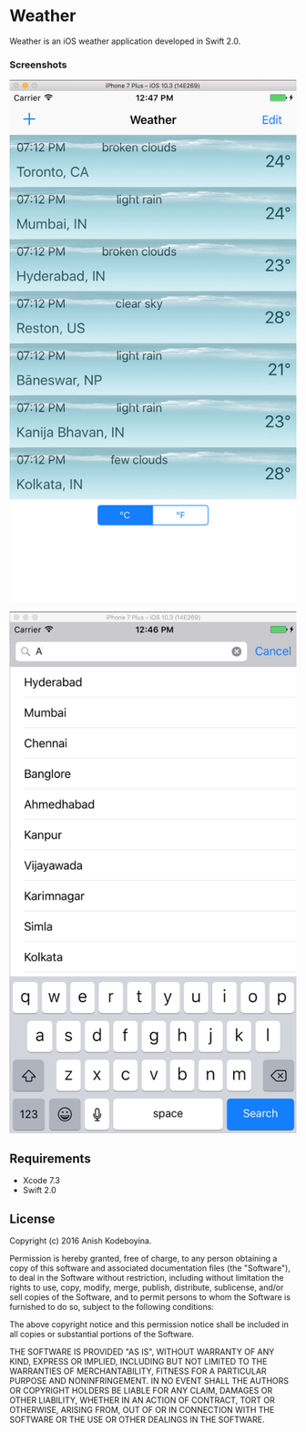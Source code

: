 # Weather

Weather is an iOS weather application developed in Swift 2.0.  

### Screenshots

![alt tag](https://github.com/kak2008/Weather/blob/master/Screenshots/Screen%20Shot%202017-07-09%20at%2012.47.06%20PM.png)

![alt tag](https://github.com/kak2008/Weather/blob/master/Screenshots/Screen%20Shot%202017-07-09%20at%2012.46.28%20PM.png)

## Requirements
* Xcode 7.3
* Swift 2.0

## License
Copyright (c) 2016 Anish Kodeboyina.

Permission is hereby granted, free of charge, to any person obtaining a copy of this software and associated documentation files (the "Software"), to deal in the Software without restriction, including without limitation the rights to use, copy, modify, merge, publish, distribute, sublicense, and/or sell copies of the Software, and to permit persons to whom the Software is furnished to do so, subject to the following conditions:

The above copyright notice and this permission notice shall be included in all copies or substantial portions of the Software.

THE SOFTWARE IS PROVIDED "AS IS", WITHOUT WARRANTY OF ANY KIND, EXPRESS OR IMPLIED, INCLUDING BUT NOT LIMITED TO THE WARRANTIES OF MERCHANTABILITY, FITNESS FOR A PARTICULAR PURPOSE AND NONINFRINGEMENT. IN NO EVENT SHALL THE AUTHORS OR COPYRIGHT HOLDERS BE LIABLE FOR ANY CLAIM, DAMAGES OR OTHER LIABILITY, WHETHER IN AN ACTION OF CONTRACT, TORT OR OTHERWISE, ARISING FROM, OUT OF OR IN CONNECTION WITH THE SOFTWARE OR THE USE OR OTHER DEALINGS IN THE SOFTWARE.
